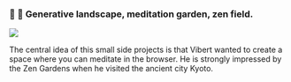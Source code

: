 ### 🗻 🍃 Generative landscape, meditation garden, zen field.

![](./assets/demo.gif)

The central idea of this small side projects is that Vibert wanted to create a space where you can meditate in the browser. He is strongly impressed by the Zen Gardens when he visited the ancient city Kyoto.
